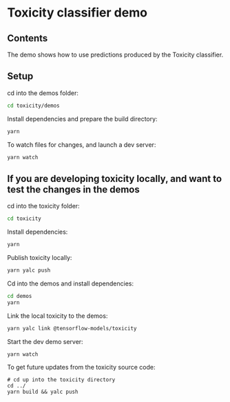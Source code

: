 # Toxicity classifier demo

## Contents

The demo shows how to use predictions produced by the Toxicity classifier.

## Setup

cd into the demos folder:

```sh
cd toxicity/demos
```

Install dependencies and prepare the build directory:

```sh
yarn
```

To watch files for changes, and launch a dev server:

```sh
yarn watch
```

## If you are developing toxicity locally, and want to test the changes in the demos

cd into the toxicity folder:
```sh
cd toxicity
```

Install dependencies:
```sh
yarn
```

Publish toxicity locally:
```sh
yarn yalc push
```

Cd into the demos and install dependencies:

```sh
cd demos
yarn
```

Link the local toxicity to the demos:
```sh
yarn yalc link @tensorflow-models/toxicity
```

Start the dev demo server:
```sh
yarn watch
```

To get future updates from the toxicity source code:
```
# cd up into the toxicity directory
cd ../
yarn build && yalc push
```
